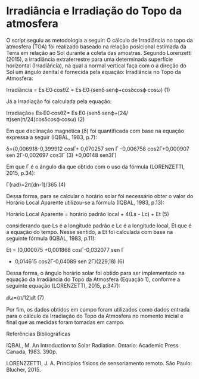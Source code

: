 # Irradiância e Irradiação do Topo da atmosfera

O script seguiu as metodologia a seguir:
O cálculo de Irradiância no topo da atmosfera (TOA) foi realizado baseado na relação posicional estimada da Terra em relação ao Sol durante a coleta das amostras. Segundo Lorenzetti (2015), a irradiância extraterrestre para uma determinada superfície horizontal (Irradiância), na qual a normal vertical faça com o a direção do Sol um ângulo zenital é fornecida pela equação:
Irradiância no Topo da Atmosfera: 

Irradiância = Es∙E0∙cosθZ = Es∙E0∙(senδ∙senϕ+cosδcosϕ∙cosω)	(1)

Já a Irradiação foi calculada pela equação:

Irradiação= Es∙E0∙cosθZ= Es∙E0∙(senδ∙senϕ+(24/π)sen(π/24)cosδcosϕ∙cosω)	(2)

Em que declinação magnética (δ) foi quantificada com base na equação expressa a seguir (IQBAL, 1983, p.7):

δ=(0,006918-0,399912 cos⁡Γ+ 0,070257 sen Γ
-0,006758 cos⁡2Γ+0,000907 sen 2Γ-0,002697 cos⁡3Γ       (3)
+0,00148 sen⁡3Γ)	                      

Em que Γ é o ângulo dia que obtido com o uso da fórmula (LORENZETTI, 2015, p.34):

Γ(rad)=2π(dn-1)/365	(4)

Dessa forma, para se calcular o horário solar foi necessário obter o valor do Horário Local Aparente utilizou-se a fórmula (IQBAL, 1983, p.13):

Horário Local Aparente = horário padrão local + 4(Ls - Lc) + Et	(5)

considerando que Ls é a longitude padrão e Lc é a longitude local, Et que é a equação do tempo. Nesse sentido, a Et foi calculada com base na seguinte fórmula (IQBAL, 1983, p.11):

Et = (0,000075 +0,001868 cos⁡Γ-0,032077 sen Γ 
- 0,014615 cos⁡2Γ-0,04089 sen 2Γ)(229,18)	(6)
 
Dessa forma, o ângulo horário solar foi obtido para ser implementado na equação da Irradiância do Topo da Atmosfera (Equação 1), conforme a seguinte equação (LORENZETTI, 2015, p.347):

ⅆω=(π/12)ⅆt	(7)

Por fim, os dados obtidos em campo foram utilizados como dados entrada para o cálculo da Irradiação do Topo da Atmosfera no momento inicial e final que as medidas foram tomadas em campo. 

Referências Bibliográficas

IQBAL, M. An Introduction to Solar Radiation. Ontario: Academic Press Canada, 1983. 390p. 

LORENZZETTI, J. A. Princípios físicos de sensoriamento remoto. São Paulo: Blucher, 2015.
